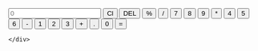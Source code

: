 <!DOCTYPE html>
<html lang="en">
<head>
    <meta charset="UTF-8">
    <meta http-equiv="X-UA-Compatible" content="IE=edge">
    <meta name="viewport" content="width=device-width, initial-scale=1.0">
    <link rel="stylesheet" href="">
    <title>Calculator</title>
    
</head>
<body>
<div class="container">
    <div class="calculator">
        <input type="text" placeholder="0" id="output-screen">
        <button onclick="Clear()">Cl</button>
        <button onclick="del()">DEL</button>
        <button onclick="display('%')">%</button>
        <button onclick="display('/')">/</button>
        <button onclick="display('7')">7</button>
        <button onclick="display('8')">8</button>
        <button onclick="display('9')">9</button>
        <button onclick="display('*')">*</button>
        <button onclick="display('4')">4</button>
        <button onclick="display('5')">5</button>
        <button onclick="display('6')">6</button>
        <button onclick="display('-')">-</button>
        <button onclick="display('1')">1</button>
        <button onclick="display('2')">2</button>
        <button onclick="display('3')">3</button>
        <button onclick="display('+')">+</button>
        <button onclick="display('.')">.</button>
        <button onclick="display('0')">0</button>
        <button  onclick="display()">=</button>
        
       
    </div>
</div>
<script> 
let outputScreen = document.getElementById("output-screen");

function display(num){
    outputScreen.value += num;
}
function Calculate(){
    try{
        outputScreen.value = eval(outputScreen.value);
    }
    catch(err)
    {
        alert("Invalid")
    }
}
</script>

    
</body>
</html>
